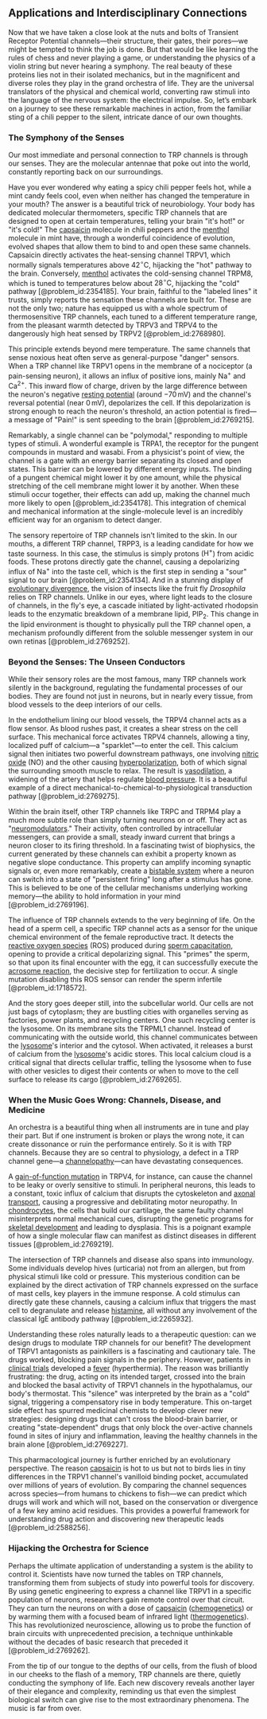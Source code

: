 ## Applications and Interdisciplinary Connections

Now that we have taken a close look at the nuts and bolts of Transient Receptor Potential channels—their structure, their gates, their pores—we might be tempted to think the job is done. But that would be like learning the rules of chess and never playing a game, or understanding the physics of a violin string but never hearing a symphony. The real beauty of these proteins lies not in their isolated mechanics, but in the magnificent and diverse roles they play in the grand orchestra of life. They are the universal translators of the physical and chemical world, converting raw stimuli into the language of the nervous system: the electrical impulse. So, let’s embark on a journey to see these remarkable machines in action, from the familiar sting of a chili pepper to the silent, intricate dance of our own thoughts.

### The Symphony of the Senses

Our most immediate and personal connection to TRP channels is through our senses. They are the molecular antennae that poke out into the world, constantly reporting back on our surroundings.

Have you ever wondered why eating a spicy chili pepper feels hot, while a mint candy feels cool, even when neither has changed the temperature in your mouth? The answer is a beautiful trick of neurobiology. Your body has dedicated molecular thermometers, specific TRP channels that are designed to open at certain temperatures, telling your brain "it's hot!" or "it's cold!" The [capsaicin](@article_id:170122) molecule in chili peppers and the [menthol](@article_id:177125) molecule in mint have, through a wonderful coincidence of evolution, evolved shapes that allow them to bind to and open these same channels. Capsaicin directly activates the heat-sensing channel TRPV1, which normally signals temperatures above $42^{\circ}\text{C}$, hijacking the "hot" pathway to the brain. Conversely, [menthol](@article_id:177125) activates the cold-sensing channel TRPM8, which is tuned to temperatures below about $28^{\circ}\text{C}$, hijacking the "cold" pathway [@problem_id:2354185]. Your brain, faithful to the "labeled lines" it trusts, simply reports the sensation these channels are built for. These are not the only two; nature has equipped us with a whole spectrum of thermosensitive TRP channels, each tuned to a different temperature range, from the pleasant warmth detected by TRPV3 and TRPV4 to the dangerously high heat sensed by TRPV2 [@problem_id:2768980].

This principle extends beyond mere temperature. The same channels that sense noxious heat often serve as general-purpose "danger" sensors. When a TRP channel like TRPV1 opens in the membrane of a nociceptor (a pain-sensing neuron), it allows an influx of positive ions, mainly $\mathrm{Na}^+$ and $\mathrm{Ca}^{2+}$. This inward flow of charge, driven by the large difference between the neuron's negative [resting potential](@article_id:175520) (around $-70\,\text{mV}$) and the channel's reversal potential (near $0\,\text{mV}$), depolarizes the cell. If this depolarization is strong enough to reach the neuron's threshold, an action potential is fired—a message of "Pain!" is sent speeding to the brain [@problem_id:2769215].

Remarkably, a single channel can be "polymodal," responding to multiple types of stimuli. A wonderful example is TRPA1, the receptor for the pungent compounds in mustard and wasabi. From a physicist's point of view, the channel is a gate with an energy barrier separating its closed and open states. This barrier can be lowered by different energy inputs. The binding of a pungent chemical might lower it by one amount, while the physical stretching of the cell membrane might lower it by another. When these stimuli occur together, their effects can add up, making the channel much more likely to open [@problem_id:2354178]. This integration of chemical and mechanical information at the single-molecule level is an incredibly efficient way for an organism to detect danger.

The sensory repertoire of TRP channels isn't limited to the skin. In our mouths, a different TRP channel, TRPP3, is a leading candidate for how we taste sourness. In this case, the stimulus is simply protons ($\mathrm{H}^+$) from acidic foods. These protons directly gate the channel, causing a depolarizing influx of $\mathrm{Na}^+$ into the taste cell, which is the first step in sending a "sour" signal to our brain [@problem_id:2354134]. And in a stunning display of [evolutionary divergence](@article_id:198663), the vision of insects like the fruit fly *Drosophila* relies on TRP channels. Unlike in our eyes, where light leads to the closure of channels, in the fly's eye, a cascade initiated by light-activated rhodopsin leads to the enzymatic breakdown of a membrane lipid, $\text{PIP}_2$. This change in the lipid environment is thought to physically pull the TRP channel open, a mechanism profoundly different from the soluble messenger system in our own retinas [@problem_id:2769252].

### Beyond the Senses: The Unseen Conductors

While their sensory roles are the most famous, many TRP channels work silently in the background, regulating the fundamental processes of our bodies. They are found not just in neurons, but in nearly every tissue, from blood vessels to the deep interiors of our cells.

In the endothelium lining our blood vessels, the TRPV4 channel acts as a flow sensor. As blood rushes past, it creates a shear stress on the cell surface. This mechanical force activates TRPV4 channels, allowing a tiny, localized puff of calcium—a "sparklet"—to enter the cell. This calcium signal then initiates two powerful downstream pathways, one involving [nitric oxide](@article_id:154463) (NO) and the other causing [hyperpolarization](@article_id:171109), both of which signal the surrounding smooth muscle to relax. The result is [vasodilation](@article_id:150458), a widening of the artery that helps regulate [blood pressure](@article_id:177402). It is a beautiful example of a direct mechanical-to-chemical-to-physiological transduction pathway [@problem_id:2769275].

Within the brain itself, other TRP channels like TRPC and TRPM4 play a much more subtle role than simply turning neurons on or off. They act as "[neuromodulators](@article_id:165835)." Their activity, often controlled by intracellular messengers, can provide a small, steady inward current that brings a neuron closer to its firing threshold. In a fascinating twist of biophysics, the current generated by these channels can exhibit a property known as negative slope conductance. This property can amplify incoming synaptic signals or, even more remarkably, create a [bistable system](@article_id:187962) where a neuron can switch into a state of "persistent firing" long after a stimulus has gone. This is believed to be one of the cellular mechanisms underlying working memory—the ability to hold information in your mind [@problem_id:2769196].

The influence of TRP channels extends to the very beginning of life. On the head of a sperm cell, a specific TRP channel acts as a sensor for the unique chemical environment of the female reproductive tract. It detects the [reactive oxygen species](@article_id:143176) (ROS) produced during [sperm capacitation](@article_id:174520), opening to provide a critical depolarizing signal. This "primes" the sperm, so that upon its final encounter with the egg, it can successfully execute the [acrosome reaction](@article_id:149528), the decisive step for fertilization to occur. A single mutation disabling this ROS sensor can render the sperm infertile [@problem_id:1718572].

And the story goes deeper still, into the subcellular world. Our cells are not just bags of cytoplasm; they are bustling cities with organelles serving as factories, power plants, and recycling centers. One such recycling center is the lysosome. On its membrane sits the TRPML1 channel. Instead of communicating with the outside world, this channel communicates between the [lysosome](@article_id:174405)'s interior and the cytosol. When activated, it releases a burst of calcium from the [lysosome](@article_id:174405)'s acidic stores. This local calcium cloud is a critical signal that directs cellular traffic, telling the lysosome when to fuse with other vesicles to digest their contents or when to move to the cell surface to release its cargo [@problem_id:2769265].

### When the Music Goes Wrong: Channels, Disease, and Medicine

An orchestra is a beautiful thing when all instruments are in tune and play their part. But if one instrument is broken or plays the wrong note, it can create dissonance or ruin the performance entirely. So it is with TRP channels. Because they are so central to physiology, a defect in a TRP channel gene—a [channelopathy](@article_id:156063)—can have devastating consequences.

A [gain-of-function mutation](@article_id:142608) in TRPV4, for instance, can cause the channel to be leaky or overly sensitive to stimuli. In peripheral neurons, this leads to a constant, toxic influx of calcium that disrupts the cytoskeleton and [axonal transport](@article_id:153656), causing a progressive and debilitating motor neuropathy. In [chondrocytes](@article_id:262337), the cells that build our cartilage, the same faulty channel misinterprets normal mechanical cues, disrupting the genetic programs for [skeletal development](@article_id:162728) and leading to dysplasia. This is a poignant example of how a single molecular flaw can manifest as distinct diseases in different tissues [@problem_id:2769219].

The intersection of TRP channels and disease also spans into immunology. Some individuals develop hives (urticaria) not from an allergen, but from physical stimuli like cold or pressure. This mysterious condition can be explained by the direct activation of TRP channels expressed on the surface of mast cells, key players in the immune response. A cold stimulus can directly gate these channels, causing a calcium influx that triggers the mast cell to degranulate and release [histamine](@article_id:173329), all without any involvement of the classical IgE antibody pathway [@problem_id:2265932].

Understanding these roles naturally leads to a therapeutic question: can we design drugs to modulate TRP channels for our benefit? The development of TRPV1 antagonists as painkillers is a fascinating and cautionary tale. The drugs worked, blocking pain signals in the periphery. However, patients in [clinical trials](@article_id:174418) developed a [fever](@article_id:171052) (hyperthermia). The reason was brilliantly frustrating: the drug, acting on its intended target, crossed into the brain and blocked the basal activity of TRPV1 channels in the hypothalamus, our body's thermostat. This "silence" was interpreted by the brain as a "cold" signal, triggering a compensatory rise in body temperature. This on-target side effect has spurred medicinal chemists to develop clever new strategies: designing drugs that can't cross the blood-brain barrier, or creating "state-dependent" drugs that only block the over-active channels found in sites of injury and inflammation, leaving the healthy channels in the brain alone [@problem_id:2769227].

This pharmacological journey is further enriched by an evolutionary perspective. The reason [capsaicin](@article_id:170122) is hot to us but not to birds lies in tiny differences in the TRPV1 channel's vanilloid binding pocket, accumulated over millions of years of evolution. By comparing the channel sequences across species—from humans to chickens to fish—we can predict which drugs will work and which will not, based on the conservation or divergence of a few key amino acid residues. This provides a powerful framework for understanding drug action and discovering new therapeutic leads [@problem_id:2588256].

### Hijacking the Orchestra for Science

Perhaps the ultimate application of understanding a system is the ability to control it. Scientists have now turned the tables on TRP channels, transforming them from subjects of study into powerful tools for discovery. By using genetic engineering to express a channel like TRPV1 in a specific population of neurons, researchers gain remote control over that circuit. They can turn the neurons on with a dose of [capsaicin](@article_id:170122) ([chemogenetics](@article_id:168377)) or by warming them with a focused beam of infrared light ([thermogenetics](@article_id:196704)). This has revolutionized neuroscience, allowing us to probe the function of brain circuits with unprecedented precision, a technique unthinkable without the decades of basic research that preceded it [@problem_id:2769262].

From the tip of our tongue to the depths of our cells, from the flush of blood in our cheeks to the flash of a memory, TRP channels are there, quietly conducting the symphony of life. Each new discovery reveals another layer of their elegance and complexity, reminding us that even the simplest biological switch can give rise to the most extraordinary phenomena. The music is far from over.